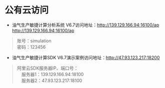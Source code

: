 # 公有云访问
- 油气生产敏捷计算分析系统 V6.7访问地址：http://139.129.166.94:16100/ap  
<a href="http://139.129.166.94:16100/ap" target="_blank">http://139.129.166.94:16100/ap</a>
> 账号：simulation  
> 密码：123456  
- 油气生产敏捷计算SDK V6.7演示案例访问地址：http://47.93.123.217:18200  
> 阿里云SDK服务器IP、端口号：  
> &emsp;服务器1：139.129.166.94:18100  
> &emsp;服务器2：47.93.123.217:18100
